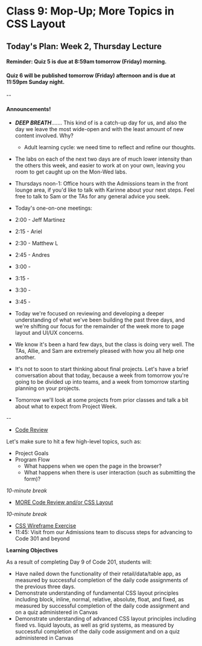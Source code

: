 # Class 9: Mop-Up; More Topics in CSS Layout

<a id="top"></a>
## Today's Plan: Week 2, Thursday Lecture

#### Reminder: Quiz 5 is due at 8:59am tomorrow (Friday) morning.

#### Quiz 6 will be published tomorrow (Friday) afternoon and is due at 11:59pm Sunday night.

--

#### Announcements!

- ***DEEP BREATH***....... This kind of is a catch-up day for us, and also the day we leave the most wide-open and with the least amount of new content involved. Why?
	- Adult learning cycle: we need time to reflect and refine our thoughts.
 - The labs on each of the next two days are of much lower intensity than the others this week, and easier to work at on your own, leaving you room to get caught up on the Mon-Wed labs.
- Thursdays noon-1: Office hours with the Admissions team in the front lounge area, if you'd like to talk with Karinne about your next steps. Feel free to talk to Sam or the TAs for any general advice you seek.

 - Today's one-on-one meetings:
  - 2:00 - Jeff Martinez
  - 2:15 - Ariel
  - 2:30 - Matthew L
  - 2:45 - Andres
  - 3:00 -
  - 3:15 -
  - 3:30 -
  - 3:45 -
- Today we're focused on reviewing and developing a deeper understanding of what we've been building the past three days, and we're shifting our focus for the remainder of the week more to page layout and UI/UX concerns.
- We know it's been a hard few days, but the class is doing very well. The TAs, Allie, and Sam are extremely pleased with how you all help one another.
- It's not to soon to start thinking about final projects. Let's have a brief conversation about that today, because a week from tomorrow you're going to be divided up into teams, and  a week from tomorrow starting planning on your projects.
- Tomorrow we'll look at some projects from prior classes and talk a bit about what to expect from Project Week.

--

- [Code Review](#codereview)

Let's make sure to hit a few high-level topics, such as:

  - Project Goals
  - Program Flow
    - What happens when we open the page in the browser?
    - What happens when there is user interaction (such as submitting the form)?

*10-minute break*

- [MORE Code Review and/or CSS Layout](#codereview)

*10-minute break*

- [CSS Wireframe Exercise](#css)
- 11:45: Visit from our Admissions team to discuss steps for advancing to Code 301 and beyond


**Learning Objectives**

As a result of completing Day 9 of Code 201, students will:

- Have nailed down the functionality of their retail/data/table app, as measured by successful completion of the daily code assignments of the previous three days.
- Demonstrate understanding of fundamental CSS layout principles including block, inline, normal, relative, absolute, float, and fixed, as measured by successful completion of the daily code assignment and on a quiz administered in Canvas
- Demonstrate understanding of advanced CSS layout principles including fixed vs. liquid layouts, as well as grid systems, as measured by successful completion of the daily code assignment and on a quiz administered in Canvas
